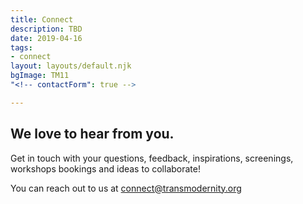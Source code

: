 ```yaml
---
title: Connect
description: TBD
date: 2019-04-16
tags:
- connect
layout: layouts/default.njk
bgImage: TM11
"<!-- contactForm": true -->

---
```

## We love to hear from you.

Get in touch with your questions, feedback, inspirations, screenings, workshops bookings and ideas to collaborate!

You can reach out to us at [connect@transmodernity.org](mailto:connect@transmodernity.org)
